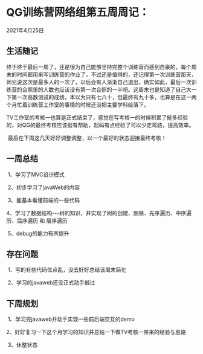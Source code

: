 # QG训练营网络组第五周周记：
2021年4月25日

## 生活随记

   终于终于最后一周了，还是很为自己能够坚持完整个训练营而感到自豪的，每个周末的时间都用来写训练营的作业了，不过还是值得的，还记得第一次训练营那天，师兄说这次是最多人的一次了，以后会有人渐渐自己退出，确实如此，最后一次训练营的合照里的人数也应该没有第一次合照的一半吧。这周末也是知道了自己大一下第一次高数测试的成绩，本以为只有七八十，但最终有九十多，也算是在这一两个月忙着训练营工作室的事情的时候还没把主要学科给落下。

​	TV工作室的考核一也算是正式结束了，感觉在写考核一的时候积累了挺多经验的，对QG的最终考核应该挺有帮助，起码有点经验了可以少走弯路，提高效率。

​	最后在下周这几天好好调整调整，以一个最好的状态迎接最终考核！

## 一周总结

​	1、学习了MVC设计模式

​	2、初步学习了javaWeb的内容

​	3、能基本看懂前端的一些代码

​	4、学习了数据结构---树的知识，并实现了树的创建、删除、先序遍历、中序遍历、后序遍历 和 层序遍历

​	5、debug的能力有所提升

## 存在问题

​	1、写的有些代码优点乱，没去好好总结该周末简化

​	2、学习的javaweb还没正式动手敲过

## 下周规划

​	1、学习完javaweb并动手实现一些前后端交互的demo

​	2、好好复习一下这个月学习的知识并总结一下做TV考核一带来的经验与思路

​	3、休整状态

